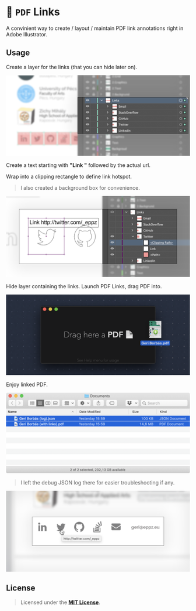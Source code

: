# 📄 `PDF` Links

A convinient way to create / layout / maintain PDF link annotations right in Adobe Illustrator.

## Usage

Create a layer for the links (that you can hide later on).

<img src="Documentation/PDF_Links_1.png" width="640">

Create a text starting with **"Link "** followed by the actual url.

Wrap into a clipping rectangle to define link hotspot.
> I also created a background box for convenience.

<img src="Documentation/PDF_Links_2.png" width="640">

Hide layer containing the links.
Launch PDF Links, drag PDF into.

<img src="Documentation/PDF_Links_5.png" width="640">

Enjoy linked PDF.

<img src="Documentation/PDF_Links_6.png" width="640">

> I left the debug JSON log there for easier troubleshooting if any.

<img src="Documentation/PDF_Links_7.png" width="640">


## License

> Licensed under the [**MIT License**](https://en.wikipedia.org/wiki/MIT_License).
